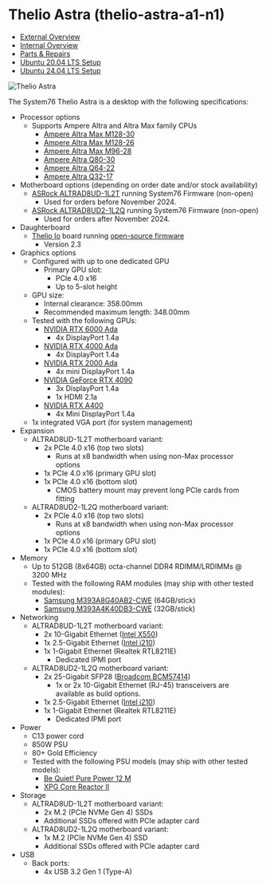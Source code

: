 # Thelio Astra (thelio-astra-a1-n1)

- [External Overview](./external-overview.md)
- [Internal Overview](./internal-overview.md)
- [Parts & Repairs](./repairs.md)
- [Ubuntu 20.04 LTS Setup](./ubuntu-20.04.md)
- [Ubuntu 24.04 LTS Setup](./ubuntu-24.04.md)

![Thelio Astra](./img/thelio-astra-a1-n1.png)

The System76 Thelio Astra is a desktop with the following specifications:

- Processor options
    - Supports Ampere Altra and Altra Max family CPUs
        - [Ampere Altra Max M128-30](https://amperecomputing.com/briefs/ampere-altra-family-product-brief)
        - [Ampere Altra Max M128-26](https://amperecomputing.com/briefs/ampere-altra-family-product-brief)
        - [Ampere Altra Max M96-28](https://amperecomputing.com/briefs/ampere-altra-family-product-brief)
        - [Ampere Altra Q80-30](https://amperecomputing.com/briefs/ampere-altra-family-product-brief)
        - [Ampere Altra Q64-22](https://amperecomputing.com/briefs/ampere-altra-family-product-brief)
        - [Ampere Altra Q32-17](https://amperecomputing.com/briefs/ampere-altra-family-product-brief)
- Motherboard options (depending on order date and/or stock availability)
    - [ASRock ALTRAD8UD-1L2T](https://www.asrockrack.com/general/productdetail.asp?Model=ALTRAD8UD-1L2T#Specifications) running System76 Firmware (non-open)
        - Used for orders before November 2024.
    - [ASRock ALTRAD8UD2-1L2Q](https://www.asrockrack.com/general/productdetail.asp?Model=ALTRAD8UD2-1L2Q#Specifications) running System76 Firmware (non-open)
        - Used for orders after November 2024.
- Daughterboard
    - [Thelio Io](https://github.com/system76/thelio-io) board running [open-source firmware](https://github.com/system76/thelio-io-firmware)
        - Version 2.3
- Graphics options
    - Configured with up to one dedicated GPU
        - Primary GPU slot:
            - PCIe 4.0 x16
            - Up to 5-slot height
    - GPU size:
        - Internal clearance: 358.00mm
        - Recommended maximum length: 348.00mm
    - Tested with the following GPUs:
        - [NVIDIA RTX 6000 Ada](https://www.nvidia.com/en-us/design-visualization/rtx-6000/#specifications)
            - 4x DisplayPort 1.4a
        - [NVIDIA RTX 4000 Ada](https://www.nvidia.com/en-us/design-visualization/rtx-4000/#specifications)
            - 4x DisplayPort 1.4a
        - [NVIDIA RTX 2000 Ada](https://www.nvidia.com/en-us/design-visualization/rtx-2000/#specifications)
            - 4x mini DisplayPort 1.4a
        - [NVIDIA GeForce RTX 4090](https://www.nvidia.com/en-us/geforce/graphics-cards/40-series/rtx-4090/#specs)
            - 3x DisplayPort 1.4a
            - 1x HDMI 2.1a
        - [NVIDIA RTX A400](https://www.nvidia.com/en-us/design-visualization/rtx-a400/#specifications)
            - 4x Mini DisplayPort 1.4a
    - 1x integrated VGA port (for system management)
- Expansion
    - ALTRAD8UD-1L2T motherboard variant:
        - 2x PCIe 4.0 x16 (top two slots)
            - Runs at x8 bandwidth when using non-Max processor options
        - 1x PCIe 4.0 x16 (primary GPU slot)
        - 1x PCIe 4.0 x16 (bottom slot)
            - CMOS battery mount may prevent long PCIe cards from fitting
    - ALTRAD8UD2-1L2Q motherboard variant:
        - 2x PCIe 4.0 x16 (top two slots)
            - Runs at x8 bandwidth when using non-Max processor options
        - 1x PCIe 4.0 x16 (primary GPU slot)
        - 1x PCIe 4.0 x16 (bottom slot)
- Memory
    - Up to 512GB (8x64GB) octa-channel DDR4 RDIMM/LRDIMMs @ 3200 MHz
    - Tested with the following RAM modules (may ship with other tested modules):
        - [Samsung M393A8G40AB2-CWE](https://semiconductor.samsung.com/us/dram/module/rdimm/m393a8g40ab2-cwe/#pd-semi-spec) (64GB/stick)
        - [Samsung M393A4K40DB3-CWE](https://semiconductor.samsung.com/us/dram/module/rdimm/m393a4k40db3-cwe/#pd-semi-spec) (32GB/stick)
- Networking
    - ALTRAD8UD-1L2T motherboard variant:
        - 2x 10-Gigabit Ethernet ([Intel X550](https://ark.intel.com/content/www/us/en/ark/products/88209/intel-ethernet-converged-network-adapter-x550-t2.html))
        - 1x 2.5-Gigabit Ethernet ([Intel i210](https://ark.intel.com/content/www/us/en/ark/products/64400/intel-ethernet-controller-i210-at.html))
        - 1x 1-Gigabit Ethernet (Realtek RTL8211E)
            - Dedicated IPMI port
    - ALTRAD8UD2-1L2Q motherboard variant:
        - 2x 25-Gigabit SFP28 ([Broadcom BCM57414](https://www.broadcom.com/products/ethernet-connectivity/network-adapters/bcm57414-50g-ic))
            - 1x or 2x 10-Gigabit Ethernet (RJ-45) transceivers are available as build options.
        - 1x 2.5-Gigabit Ethernet ([Intel i210](https://ark.intel.com/content/www/us/en/ark/products/64400/intel-ethernet-controller-i210-at.html))
        - 1x 1-Gigabit Ethernet (Realtek RTL8211E)
            - Dedicated IPMI port
- Power
    - C13 power cord
    - 850W PSU
    - 80+ Gold Efficiency
    - Tested with the following PSU models (may ship with other tested models):
        - [Be Quiet! Pure Power 12 M](https://www.bequiet.com/en/powersupply/4162)
        - [XPG Core Reactor II](https://www.xpg.com/us/xpg/pc-components-core-reactor-ii)
- Storage
    - ALTRAD8UD-1L2T motherboard variant:
        - 2x M.2 (PCIe NVMe Gen 4) SSDs
        - Additional SSDs offered with PCIe adapter card
    - ALTRAD8UD2-1L2Q motherboard variant:
        - 1x M.2 (PCIe NVMe Gen 4) SSD
        - Additional SSDs offered with PCIe adapter card
- USB
    - Back ports:
        - 4x USB 3.2 Gen 1 (Type-A)
